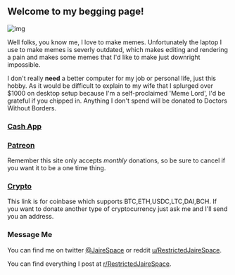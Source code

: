## Welcome to my begging page!
![img](https://media1.tenor.com/images/a4a53d48e5ad58d8b87701745787409b/tenor.gif?itemid=6141124)

Well folks, you know me, I love to make memes. Unfortunately the laptop I use to make memes is severly outdated, which makes editing and rendering a pain and makes some memes that I'd like to make just downright impossible. 

I don't really **need** a better computer for my job or personal life, just this hobby. As it would be difficult to explain to my wife that I splurged over $1000 on desktop setup because I'm a self-proclaimed 'Meme Lord', I'd be grateful if you chipped in. Anything I don't spend will be donated to Doctors Without Borders.

### [Cash App](https://cash.app/$RestrictedJaireSpace)
### [Patreon](https://www.patreon.com/RestrictedJaireSpace)
Remember this site only accepts *monthly* donations, so be sure to cancel if you want it to be a one time thing.
### [Crypto](https://commerce.coinbase.com/checkout/071f97a3-017d-4bb1-89af-05ece4c42b0b)
This link is for coinbase which supports BTC,ETH,USDC,LTC,DAI,BCH. If you want to donate another type of cryptocurrency just ask me and I'll send you an address.
### Message Me
You can find me on twitter [@JaireSpace](https://twitter.com/JaireSpace) or reddit [u/RestrictedJaireSpace](https://www.reddit.com/user/RestrictedJaireSpace).

You can find everything I post at [r/RestrictedJaireSpace](https://www.reddit.com/user/RestrictedJaireSpace).
